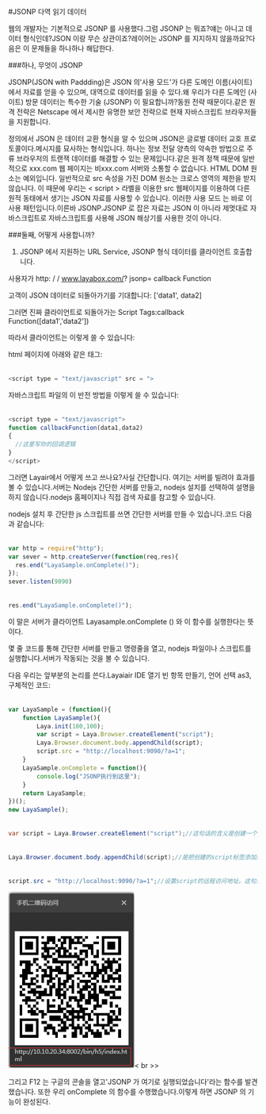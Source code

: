 #JSONP 다역 읽기 데이터

웹의 개발자는 기본적으로 JSONP 를 사용했다.그럼 JSONP 는 뭐죠?얘는 아니고 데이터 형식인데?JSON 이랑 무슨 상관이죠?레이어는 JSONP 를 지지하지 않을까요?다음은 이 문제들을 하나하나 해답한다.



###하나, 무엇이 JSONP

JSONP(JSON with Paddding)은 JSON 의'사용 모드'가 다른 도메인 이름(사이트)에서 자료를 얻을 수 있으며, 대역으로 데이터를 읽을 수 있다.왜 우리가 다른 도메인 (사이트) 방문 데이터는 특수한 기술 (JSONP) 이 필요합니까?동원 전략 때문이다.같은 원격 전략은 Netscape 에서 제시한 유명한 보안 전략으로 현재 자바스크립트 브라우저들을 지원합니다.

정의에서 JSON 은 데이터 교환 형식을 알 수 있으며 JSON은 글로벌 데이터 교호 프로토콜이다.메시지를 묘사하는 형식입니다. 하나는 정보 전달 양측의 약속한 방법으로 주류 브라우저의 트랜잭 데이터를 해결할 수 있는 문제입니다.같은 원격 정책 때문에 일반적으로 xxx.com 웹 페이지는 비xxx.com 서버와 소통할 수 없습니다. HTML DOM 원소는 예외입니다. 일반적으로 src 속성을 가진 DOM 원소는 크로스 영역의 제한을 받지 않습니다. 이 때문에 우리는 < script > 라벨을 이용한 src 웹페이지를 이용하여 다른 원적 동태에서 생기는 JSON 자료를 사용할 수 있습니다. 이러한 사용 모드 는 바로 이 사용 패턴입니다.이른바 JSONP.JSONP 로 잡은 자료는 JSON 이 아니라 제멋대로 자바스크립트로 자바스크립트를 사용해 JSON 해상기를 사용한 것이 아니다.



###둘째, 어떻게 사용합니까?

1. JSONP 에서 지원하는 URL Service, JSONP 형식 데이터를 클라이언트 호출합니다.

사용자가 http: / / www.layabox.com/? jsonp= callback Function

고객이 JSON 데이터로 되돌아가기를 기대합니다: ['data1', data2]

그러면 진짜 클라이언트로 되돌아가는 Script Tags:callback Function([data1','data2'])

따라서 클라이언트는 이렇게 쓸 수 있습니다:

html 페이지에 아래와 같은 태그:


```javascript

<script type = "text/javascript" src = ">
```


자바스크립트 파일의 이 반전 방법을 이렇게 쓸 수 있습니다:


```javascript

<script type = "text/javascript">
function callbackFunction(data1,data2)
{
  //这里写你的回调逻辑
}
</script>
```


그러면 Layair에서 어떻게 쓰고 쓰나요?사실 간단합니다. 여기는 서버를 빌려야 효과를 볼 수 있습니다.서버는 Nodejs 간단한 서버를 만들고, nodejs 설치를 선택하여 설명을 하지 않습니다.nodejs 홈페이지나 직접 검색 자료를 참고할 수 있습니다.

nodejs 설치 후 간단한 js 스크립트를 쓰면 간단한 서버를 만들 수 있습니다.코드 다음과 같습니다:


```javascript

var http = require("http");
var sever = http.createServer(function(req,res){
  res.end("LayaSample.onComplete()");
});
sever.listen(9090)
```



```javascript

res.end("LayaSample.onComplete()");
```


이 말은 서버가 클라이언트 Layasample.onComplete () 와 이 함수를 실행한다는 뜻이다.

몇 줄 코드를 통해 간단한 서버를 만들고 명령줄을 열고, nodejs 파일이나 스크립트를 실행합니다.서버가 작동되는 것을 볼 수 있습니다.



다음 우리는 앞부분의 논리를 쓴다.Layaiair IDE 열기 빈 항목 만들기, 언어 선택 as3, 구체적인 코드:


```javascript

var LayaSample = (function(){
    function LayaSample(){
        Laya.init(100,100);
        var script = Laya.Browser.createElement("script");
        Laya.Browser.document.body.appendChild(script);
        script.src = "http://localhost:9090/?a=1";
    }
    LayaSample.onComplete = function(){
        console.log("JSONP执行到这里");
    }
    return LayaSample;
})();
new LayaSample();
```



```java

var script = Laya.Browser.createElement("script");//这句话的含义是创建一个脚本的标签，原生的所有dom元素都可以通过这个方法创建。
```



```java

Laya.Browser.document.body.appendChild(script);//是把创建的script标签添加到body上。
```



```java

script.src = "http://localhost:9090/?a=1";//设置script的远程访问地址。这句话就可以请求到我们刚才创建的那个服务器。用谷歌打开LayaAirIDE生成的二维码地址。
```


![1](img/1.png)< br >>

그리고 F12 는 구글의 콘솔을 열고'JSONP 가 여기로 실행되었습니다'라는 함수를 발견했습니다. 또한 우리 onComplete 의 함수를 수행했습니다.이렇게 하면 JSONP 의 기능이 완성된다.